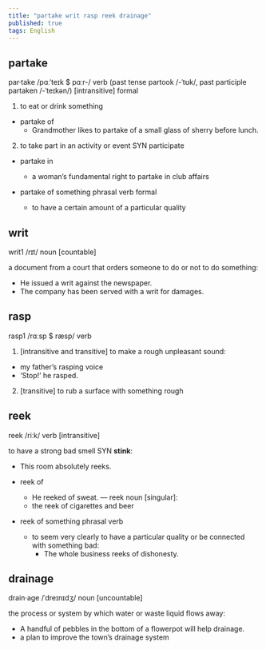 ```yaml
---
title: "partake writ rasp reek drainage"
published: true
tags: English
---
```


## partake

par·take /pɑːˈteɪk $ pɑːr-/ verb (past tense partook /-ˈtʊk/, past participle
partaken /-ˈteɪkən/) [intransitive] formal

1. to eat or drink something

- partake of
  - Grandmother likes to partake of a small glass of sherry before lunch.

2. to take part in an activity or event SYN participate

- partake in
  - a woman’s fundamental right to partake in club affairs

- partake of something phrasal verb formal
  - to have a certain amount of a particular quality

## writ

writ1 /rɪt/ noun [countable]

a document from a court that orders someone to do or not to do something:

- He issued a writ against the newspaper.
- The company has been served with a writ for damages.

## rasp

rasp1 /rɑːsp $ ræsp/ verb

1. [intransitive and transitive] to make a rough unpleasant sound:

- my father’s rasping voice
- ‘Stop!’ he rasped.

2. [transitive] to rub a surface with something rough

## reek

reek /riːk/ verb [intransitive]

to have a strong bad smell SYN **stink**:

- This room absolutely reeks.

- reek of
  - He reeked of sweat.
— reek noun [singular]:
  - the reek of cigarettes and beer
- reek of something phrasal verb
  - to seem very clearly to have a particular quality or be connected with something bad:
    - The whole business reeks of dishonesty.

## drainage

drain·age /ˈdreɪnɪdʒ/ noun [uncountable]

the process or system by which water or waste liquid flows away:

- A handful of pebbles in the bottom of a flowerpot will help drainage.
- a plan to improve the town’s drainage system